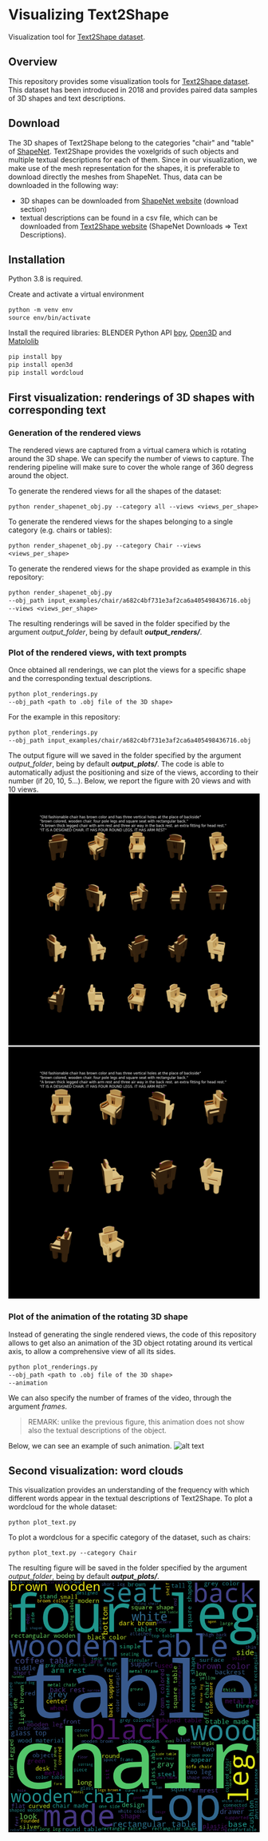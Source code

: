 # Visualizing Text2Shape
Visualization tool for [Text2Shape dataset](http://text2shape.stanford.edu/).

## Overview
This repository provides some visualization tools for [Text2Shape dataset](http://text2shape.stanford.edu/). This dataset has been introduced in 2018 and provides paired data samples of 3D shapes and text descriptions.

## Download
The 3D shapes of Text2Shape belong to the categories "chair" and "table" of [ShapeNet](https://shapenet.org/).
Text2Shape provides the voxelgrids of such objects and multiple textual descriptions for each of them.
Since in our visualization, we make use of the mesh representation for the shapes, it is preferable to download directly the meshes from ShapeNet.
Thus, data can be downloaded in the following way:
* 3D shapes can be downloaded from [ShapeNet website](https://shapenet.org/) (download section)
* textual descriptions can be found in a csv file, which can be downloaded from [Text2Shape website](http://text2shape.stanford.edu/) (ShapeNet Downloads => Text Descriptions).

## Installation
Python 3.8 is required.

Create and activate a virtual environment
```console
python -m venv env
source env/bin/activate
```

Install the required libraries: BLENDER Python API [bpy](https://docs.blender.org/api/current/index.html), [Open3D](http://www.open3d.org/) and [Matplolib](https://matplotlib.org/)
```console
pip install bpy
pip install open3d
pip install wordcloud
```

## First visualization: renderings of 3D shapes with corresponding text
### Generation of the rendered views
The rendered views are captured from a virtual camera which is rotating around the 3D shape. We can specify the number of views to capture. The rendering pipeline will make sure to cover the whole range of 360 degress around the object.

To generate the rendered views for all the shapes of the dataset:
```console
python render_shapenet_obj.py --category all --views <views_per_shape>
```


To generate the rendered views for the shapes belonging to a single category (e.g. chairs or tables):
```console
python render_shapenet_obj.py --category Chair --views <views_per_shape>
```

To generate the rendered views for the shape provided as example in this repository:
```console
python render_shapenet_obj.py 
--obj_path input_examples/chair/a682c4bf731e3af2ca6a405498436716.obj 
--views <views_per_shape>
```

The resulting renderings will be saved in the folder specified by the argument *output_folder*, being by default ***output_renders/***.

### Plot of the rendered views, with text prompts
Once obtained all renderings, we can plot the views for a specific shape and the corresponding textual descriptions.
```console
python plot_renderings.py 
--obj_path <path to .obj file of the 3D shape>
```

For the example in this repository:
```console
python plot_renderings.py 
--obj_path input_examples/chair/a682c4bf731e3af2ca6a405498436716.obj
```

The output figure will we saved in the folder specified by the argument *output_folder*, being by default ***output_plots/***.
The code is able to automatically adjust the positioning and size of the views, according to their number (if 20, 10, 5...).
Below, we report the figure with 20 views and with 10 views.
![alt text](https://raw.githubusercontent.com/AndreAmaduzzi/visualizing_text2shape/main/output_examples/output_renderings_20.png)
![alt text](https://raw.githubusercontent.com/AndreAmaduzzi/visualizing_text2shape/main/output_examples/output_renderings_10.png)

### Plot of the animation of the rotating 3D shape
Instead of generating the single rendered views, the code of this repository allows to get also an animation of the 3D object rotating around its vertical axis, to allow a comprehensive view of all its sides.
```console
python plot_renderings.py 
--obj_path <path to .obj file of the 3D shape>
--animation
```

We can also specify the number of frames of the video, through the argument *frames*.

> REMARK: unlike the previous figure, this animation does not show also the textual descriptions of the object.

Below, we can see an example of such animation.
![alt text](https://raw.githubusercontent.com/AndreAmaduzzi/visualizing_text2shape/main/output_examples/animation.gif)


## Second visualization: word clouds
This visualization provides an understanding of the frequency with which different words appear in the textual descriptions of Text2Shape. 
To plot a wordcloud for the whole dataset:
```console
python plot_text.py
```

To plot a wordclous for a specific category of the dataset, such as chairs:
```console
python plot_text.py --category Chair
```

The resulting figure will be saved in the folder specified by the argument *output_folder*, being by default ***output_plots/***.
![alt text](https://raw.githubusercontent.com/AndreAmaduzzi/visualizing_text2shape/main/output_examples/worcloud_All.png)
